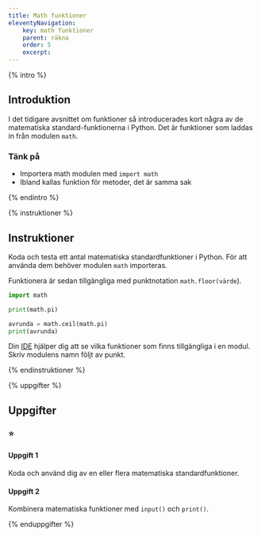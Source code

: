 ```yaml
---
title: Math funktioner
eleventyNavigation:
    key: math funktioner
    parent: räkna
    order: 5
    excerpt: 
---
```


{% intro %}

## Introduktion

I det tidigare avsnittet om funktioner så introducerades kort några av de matematiska standard-funktionerna i Python. Det är funktioner som laddas in från modulen ```math```.

### Tänk på

- Importera math modulen med ```import math```
- Ibland kallas funktion för metoder, det är samma sak

{% endintro %}

{% instruktioner %}

## Instruktioner

Koda och testa ett antal matematiska standardfunktioner i Python.
För att använda dem behöver modulen ```math``` importeras.

Funktionera är sedan tillgängliga med punktnotation ```math.floor(värde```).

```python
import math

print(math.pi)

avrunda = math.ceil(math.pi)
print(avrunda)
```

Din [IDE](/kom-igang/installation/visual-studio-code.html) hjälper dig att se vilka funktioner som finns tillgängliga i en modul. Skriv modulens namn följt av punkt.

{% endinstruktioner %}

{% uppgifter %}

## Uppgifter
### ⭐
#### Uppgift 1

Koda och använd dig av en eller flera matematiska standardfunktioner.

#### Uppgift 2

Kombinera matematiska funktioner med ```input()``` och ```print()```.

{% enduppgifter %}